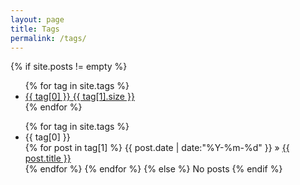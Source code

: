 ```yaml
---
layout: page
title: Tags
permalink: /tags/
---
```



{% if site.posts != empty %}
<ul class = "post-tags-num">
{% for tag in site.tags %}
<li> <a href="#{{ tag[0] }}" title="{{ tag[0] }}" rel="{{ tag[1].size }}">{{ tag[0] }}<span> {{ tag[1].size }}</span></a> </li>
{% endfor %}
</ul>

<ul class="tags-box">
{% for tag in site.tags %}
<li id="{{ tag[0] }}">{{ tag[0] }}</li>
{% for post in tag[1] %}
<time datetime="{{ post.date | date:"%Y-%m-%d" }}">{{ post.date | date:"%Y-%m-%d" }}</time> &raquo;
<a href="{{ site.baseurl }}{{ post.url }}" title="{{ post.title }}">{{ post.title }}</a><br />
{% endfor %}
{% endfor %}
{% else %}
<span>No posts</span>
{% endif %}
</ul>
